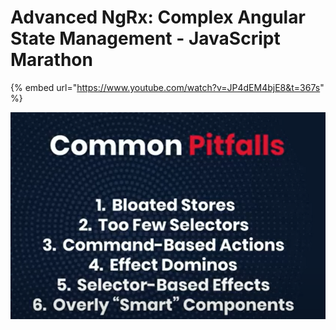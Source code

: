 # Advanced NgRx: Complex Angular State Management - JavaScript Marathon

{% embed url="https://www.youtube.com/watch?v=JP4dEM4bjE8&t=367s" %}

![](../.gitbook/assets/image%20%2855%29.png)



